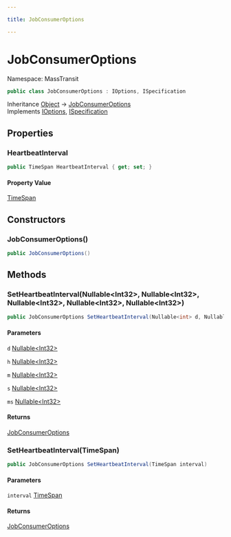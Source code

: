 ```yaml
---

title: JobConsumerOptions

---
```


# JobConsumerOptions

Namespace: MassTransit

```csharp
public class JobConsumerOptions : IOptions, ISpecification
```

Inheritance [Object](https://learn.microsoft.com/en-us/dotnet/api/system.object) → [JobConsumerOptions](../masstransit/jobconsumeroptions)<br/>
Implements [IOptions](../../masstransit-abstractions/masstransit-configuration/ioptions), [ISpecification](../../masstransit-abstractions/masstransit/ispecification)

## Properties

### **HeartbeatInterval**

```csharp
public TimeSpan HeartbeatInterval { get; set; }
```

#### Property Value

[TimeSpan](https://learn.microsoft.com/en-us/dotnet/api/system.timespan)<br/>

## Constructors

### **JobConsumerOptions()**

```csharp
public JobConsumerOptions()
```

## Methods

### **SetHeartbeatInterval(Nullable\<Int32\>, Nullable\<Int32\>, Nullable\<Int32\>, Nullable\<Int32\>, Nullable\<Int32\>)**

```csharp
public JobConsumerOptions SetHeartbeatInterval(Nullable<int> d, Nullable<int> h, Nullable<int> m, Nullable<int> s, Nullable<int> ms)
```

#### Parameters

`d` [Nullable\<Int32\>](https://learn.microsoft.com/en-us/dotnet/api/system.nullable-1)<br/>

`h` [Nullable\<Int32\>](https://learn.microsoft.com/en-us/dotnet/api/system.nullable-1)<br/>

`m` [Nullable\<Int32\>](https://learn.microsoft.com/en-us/dotnet/api/system.nullable-1)<br/>

`s` [Nullable\<Int32\>](https://learn.microsoft.com/en-us/dotnet/api/system.nullable-1)<br/>

`ms` [Nullable\<Int32\>](https://learn.microsoft.com/en-us/dotnet/api/system.nullable-1)<br/>

#### Returns

[JobConsumerOptions](../masstransit/jobconsumeroptions)<br/>

### **SetHeartbeatInterval(TimeSpan)**

```csharp
public JobConsumerOptions SetHeartbeatInterval(TimeSpan interval)
```

#### Parameters

`interval` [TimeSpan](https://learn.microsoft.com/en-us/dotnet/api/system.timespan)<br/>

#### Returns

[JobConsumerOptions](../masstransit/jobconsumeroptions)<br/>
